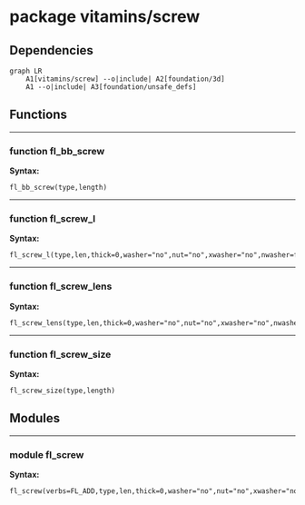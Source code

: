 # package vitamins/screw

## Dependencies

```mermaid
graph LR
    A1[vitamins/screw] --o|include| A2[foundation/3d]
    A1 --o|include| A3[foundation/unsafe_defs]
```

## Functions

---

### function fl_bb_screw

__Syntax:__

```text
fl_bb_screw(type,length)
```

---

### function fl_screw_l

__Syntax:__

```text
fl_screw_l(type,len,thick=0,washer="no",nut="no",xwasher="no",nwasher=false)
```

---

### function fl_screw_lens

__Syntax:__

```text
fl_screw_lens(type,len,thick=0,washer="no",nut="no",xwasher="no",nwasher=false)
```

---

### function fl_screw_size

__Syntax:__

```text
fl_screw_size(type,length)
```

## Modules

---

### module fl_screw

__Syntax:__

    fl_screw(verbs=FL_ADD,type,len,thick=0,washer="no",nut="no",xwasher="no",nwasher=false,direction,octant)

